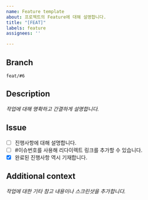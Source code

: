 ```yaml
---
name: Feature template
about: 프로젝트의 Feature에 대해 설명합니다.
title: "[FEAT]"
labels: feature
assignees: ''

---
```


## Branch
`feat/#6`

## Description
*작업에 대해 명확하고 간결하게 설명합니다.*

## Issue
- [ ] 진행사항에 대해 설명합니다.
- [ ] #이슈번호를 사용해 리다이렉트 링크를 추가할 수 있습니다.
- [x] 완료된 진행사항 역시 기재합니다.

## Additional context
*작업에 대한 기타 참고 내용이나 스크린샷을 추가합니다.*
